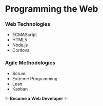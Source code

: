 # Programming the Web

### Web Technologies
* ECMAScript
* HTML5
* Node.js
* Cordova

### Agile Methodologies
* Scrum
* Extreme Programming
* Lean
* Kanban

:sparkles: **Become a Web Developer** :sparkles:
